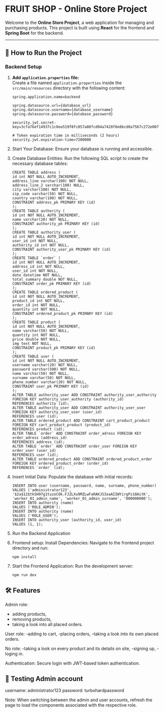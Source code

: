 # FRUIT SHOP - Online Store Project

Welcome to the **Online Store Project**, a web application for managing and purchasing products. This project is built using **React** for the frontend and **Spring Boot** for the backend.

---

## 🚀 How to Run the Project

### Backend Setup

1. **Add `application.properties` file:**  
   Create a file named `application.properties` inside the `src/main/resources` directory with the following content:  
   ```properties
   spring.application.name=backend

   spring.datasource.url={database_url}
   spring.datasource.username={database_username}
   spring.datasource.password={database_password}

   security.jwt.secret-key=3cfa76ef14937c1c0ea519f8fc057a80fcd04a7420f8e8bcd0a7567c272e007b

   # Token expiration time in milliseconds (2 hours)
   security.jwt.expiration-time=7200000
   ```
   
2. Start Your Database:
   Ensure your database is running and accessible.

3. Create Database Entities:
   Run the following SQL script to create the necessary database tables:

   ```script
   CREATE TABLE address (
   id int NOT NULL AUTO_INCREMENT,
   address_line varchar(100) NOT NULL,
   address_line_2 varchar(100) NULL,
   city varchar(100) NOT NULL,
   zip_code varchar(50) NOT NULL,
   country varchar(100) NOT NULL,
   CONSTRAINT address_pk PRIMARY KEY (id)
   );
   CREATE TABLE authority (
   id int NOT NULL AUTO_INCREMENT,
   name varchar(20) NOT NULL,
   CONSTRAINT authority_pk PRIMARY KEY (id)
   );
   CREATE TABLE authority_user (
   id int NOT NULL AUTO_INCREMENT,
   user_id int NOT NULL,
   authority_id int NOT NULL,
   CONSTRAINT authority_user_pk PRIMARY KEY (id)
   );
   CREATE TABLE `order` (
   id int NOT NULL AUTO_INCREMENT,
   address_id int NOT NULL,
   user_id int NOT NULL,
   date datetime NOT NULL,
   total_summary double NOT NULL,
   CONSTRAINT order_pk PRIMARY KEY (id)
   );
   CREATE TABLE ordered_product (
   id int NOT NULL AUTO_INCREMENT,
   product_id int NOT NULL,
   order_id int NOT NULL,
   quantity int NOT NULL,
   CONSTRAINT ordered_product_pk PRIMARY KEY (id)
   );
   CREATE TABLE product (
   id int NOT NULL AUTO_INCREMENT,
   name varchar(50) NOT NULL,
   quantity int NOT NULL,
   price double NOT NULL,
   img text NOT NULL,
   CONSTRAINT product_pk PRIMARY KEY (id)
   );
   CREATE TABLE user (
   id int NOT NULL AUTO_INCREMENT,
   username varchar(20) NOT NULL,
   password varchar(500) NOT NULL,
   name varchar(50) NOT NULL,
   surname varchar(50) NOT NULL,
   phone_number varchar(20) NOT NULL,
   CONSTRAINT user_pk PRIMARY KEY (id)
   );
   ALTER TABLE authority_user ADD CONSTRAINT authority_user_authority FOREIGN KEY authority_user_authority (authority_id)
   REFERENCES authority (id);
   ALTER TABLE authority_user ADD CONSTRAINT authority_user_user FOREIGN KEY authority_user_user (user_id)
   REFERENCES user (id);
   ALTER TABLE ordered_product ADD CONSTRAINT cart_product_product FOREIGN KEY cart_product_product (product_id)
   REFERENCES product (id);
   ALTER TABLE `order` ADD CONSTRAINT order_adress FOREIGN KEY order_adress (address_id)
   REFERENCES address (id);
   ALTER TABLE `order` ADD CONSTRAINT order_user FOREIGN KEY order_user (user_id)
   REFERENCES user (id);
   ALTER TABLE ordered_product ADD CONSTRAINT ordered_product_order FOREIGN KEY ordered_product_order (order_id)
   REFERENCES `order` (id);
   ```

4. Insert Initial Data:
   Populate the database with initial records:

   ```script
   INSERT INTO user (username, password, name, surname, phone_number)
   VALUES ('administrator123', '$2a$12$tkSH97g1tuzoCOk.FJZLXu9MZLwFaRAKJSIeaAIIWYirgPz18AitK',
   'worker_01_admin_name', 'worker_01_admin_surname', '000000000');
   INSERT INTO authority (name)
   VALUES ('ROLE_ADMIN');
   INSERT INTO authority (name)
   VALUES ('ROLE_USER');
   INSERT INTO authority_user (authority_id, user_id)
   VALUES (1, 1);
   ```
   
5. Run the Backend Application
6. Frontend setup:
   Install Dependencies:
   Navigate to the frontend project directory and run:
   
   ```commend
   npm install
   ```
   
8. Start the Frontend Application:
   Run the development server:
   
   ```commend
   npm run dev
   ```



## 🛠 Features

Admin role:
- adding products,
- removing products,
- taking a look into all placed orders.

User role:
-adding to cart,
-placing orders,
-taking a look into its own placed orders.

No role:
-taking a look on every product and its details on site,
-signing up,
-loging in.

Authentication:
Secure login with JWT-based token authentication.

## 🧪 Testing Admin account

username: administrator123
password: turbohardpassword


Note:
When switching between the admin and user accounts, refresh the page to load the components associated with the respective role.


   
   
